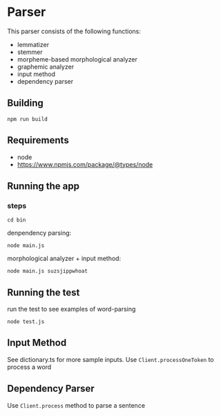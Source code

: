 # Parser

This parser consists of the following functions:

* lemmatizer
* stemmer
* morpheme-based morphological analyzer
* graphemic analyzer
* input method
* dependency parser

## Building

`npm run build`

## Requirements

* node
* https://www.npmjs.com/package/@types/node

## Running the app

### steps

`cd bin`

denpendency parsing:

`node main.js`

morphological analyzer + input method:

`node main.js suzsjippwhoat`

## Running the test

run the test to see examples of word-parsing

`node test.js`

## Input Method

See dictionary.ts for more sample inputs. Use `Client.processOneToken` to process a word

## Dependency Parser

Use `Client.process` method to parse a sentence
